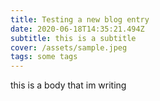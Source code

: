 ```yaml
---
title: Testing a new blog entry
date: 2020-06-18T14:35:21.494Z
subtitle: this is a subtitle
cover: /assets/sample.jpeg
tags: some tags
---
```

this is a body that im writing